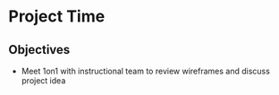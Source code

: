 # Project Time

## Objectives

- Meet 1on1 with instructional team to review wireframes and discuss project idea


